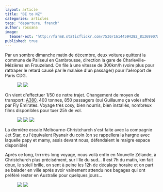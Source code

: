 ```yaml
---
layout: article
title: "BE to NZ"
categories: articles
tags: "departure, french"
author: rossana
image: 
  teaser-ext: "http://farm8.staticflickr.com/7530/16144594282_81369907a4.jpg"
published: true
---
```


Par un sombre dimanche matin de décembre, deux voitures quittent la commune de Paliseul en Cambrousse, direction la gare de Charleville-Mézières en Frouzeland. On file à une vitesse de 300km/h (voire plus pour rattraper le retard causé par le malaise d'un passager) pour l'aéroport de Paris CDG.

<figure class="half">
  <img src="https://farm8.staticflickr.com/7561/15957918580_479de2973a_m.jpg">
  <img src="https://farm8.staticflickr.com/7560/15958063030_759b7ffa5d_m.jpg">
	
</figure>

On vient d'effectuer 1/50 de notre trajet. Changement de moyen de transport: [A380](http://avions.findthebest.fr/l/242/Airbus-A380-800), 400 tonnes, 850 passagers (oui Guillaume ça vole) affrété par Fly Emirates. Voyage très cosy, bien nourris, bien installés, nombreux films disponibles pour tuer 25h de vol. 

<figure class="third">
	<img src="https://farm8.staticflickr.com/7561/15959607837_e7cdd19dc8_m.jpg">
	<img src="https://farm8.staticflickr.com/7501/15959471057_0d8953f29e_q.jpg">
	<img src="https://farm8.staticflickr.com/7482/15959601497_54a1822fe4_m.jpg">
</figure>

La dernière escale Melbourne-Christchurch s'est faite avec la compagnie Jet Star, ou l'équivalent Ryanair du coin (on se rappellera la hargne avec laquelle papy et mamy, assis devant nous, défendaient le maigre espace disponible)

Après ce long, trrrrrès long voyage, nous voilà enfin en Nouvelle Zélande, à Christchurch plus précisément, sur l île du sud... Il est 7h du matin, km fait doux, le soleil brille, on sent à peine les 12h de décalage horaire et on part se balader en ville après avoir vainement attendu nos bagages qui ont préféré rester en Australie pour quelques jours...

<figure class="half">
  <img src="https://farm8.staticflickr.com/7468/15957909068_90c670b0fc_m.jpg">
  <img src="https://farm8.staticflickr.com/7467/16119446456_b6e5c817a4_m.jpg">
</figure>
